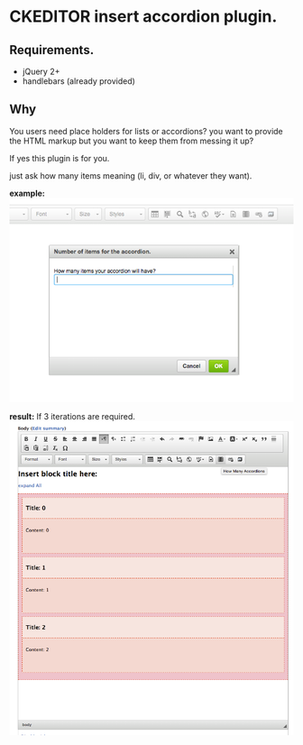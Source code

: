 # CKEDITOR insert accordion plugin.

## Requirements.

- jQuery 2+
- handlebars (already provided)

## Why

You users need place holders for lists or accordions?
you want to provide the HTML markup but you want to keep them from messing it up?

If yes this plugin is for you.

just ask how many items meaning (li, div, or whatever they want).

**example:**
![alt tag](https://raw.githubusercontent.com/isramv/ckeditor_insertaccordion/wiki/images/prompt.png)

**result:** If 3 iterations are required.
![alt tag](https://raw.githubusercontent.com/isramv/ckeditor_insertaccordion/wiki/images/result.png)

